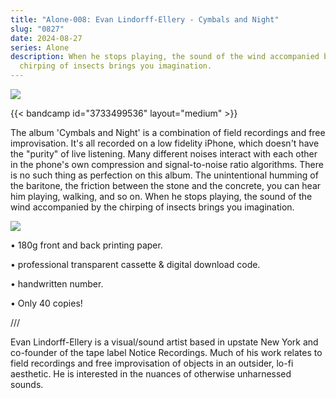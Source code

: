 ```yaml
---
title: "Alone-008: Evan Lindorff-Ellery - Cymbals and Night"
slug: "0827"
date: 2024-08-27
series: Alone
description: When he stops playing, the sound of the wind accompanied by the
  chirping of insects brings you imagination.
---
```

![](/images/uploads/alone0081.jpg)

{{< bandcamp id="3733499536" layout="medium" >}}

The album 'Cymbals and Night' is a combination of field recordings and free improvisation. It's all recorded on a low fidelity iPhone, which doesn't have the "purity" of live listening. Many different noises interact with each other in the phone's own compression and signal-to-noise ratio algorithms. There is no such thing as perfection on this album. The unintentional humming of the baritone, the friction between the stone and the concrete, you can hear him playing, walking, and so on. When he stops playing, the sound of the wind accompanied by the chirping of insects brings you imagination.

![](/images/uploads/alone-008.jpg)

• 180g front and back printing paper.

• professional transparent cassette & digital download code.

• handwritten number.

• Only 40 copies!

///

Evan Lindorff-Ellery is a visual/sound artist based in upstate New York and co-founder of the tape label Notice Recordings. Much of his work relates to field recordings and free improvisation of objects in an outsider, lo-fi aesthetic. He is interested in the nuances of otherwise unharnessed sounds.
